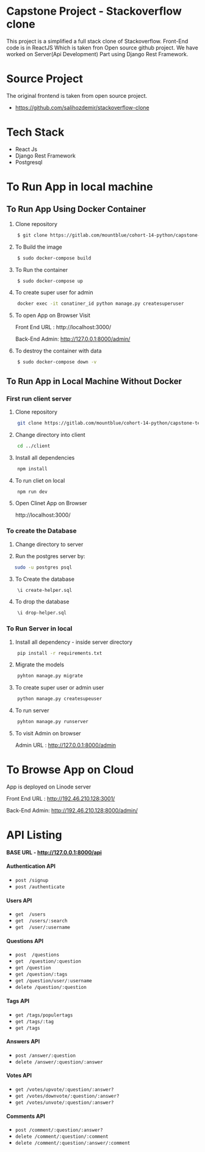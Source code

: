 # Capstone Project - Stackoverflow clone

This project is a simplified a full stack clone of Stackoverflow. Front-End code is in ReactJS Which is taken fron Open source github project. We have worked on Server(Api Development) Part using Django Rest Framework.

# Source Project
The original frontend is taken from open source project.

* https://github.com/salihozdemir/stackoverflow-clone

# Tech Stack 
* React Js
* Django Rest Framework
* Postgresql

# To Run App in local machine

## To Run App Using Docker Container

1. Clone repository
```bash
    $ git clone https://gitlab.com/mountblue/cohort-14-python/capstone-team1.git
```
2. To Build the image
```bash
    $ sudo docker-compose build
```
3. To Run the container
```bash
    $ sudo docker-compose up
```
4. To create super user for admin
```bash
    docker exec -it conatiner_id python manage.py createsuperuser
```
5. To open App on Browser Visit

    Front End URL : http://localhost:3000/

    Back-End Admin: http://127.0.0.1:8000/admin/

5. To destroy the container with data
```bash
    $ sudo docker-compose down -v
```

## To Run App in Local Machine Without Docker


### First run client server
1. Clone repository
```bash
    git clone https://gitlab.com/mountblue/cohort-14-python/capstone-team1.git
```
2. Change directory into client
```bash
    cd ../client
```
3. Install all dependencies
```bash
    npm install
```
4. To run cliet on local
```bash
    npm run dev
```
5. Open Clinet App on Browser 
   
   http://localhost:3000/


### To create the Database

1. Change directory to server

2. Run the postgres server by:  
```bash
   sudo -u postgres psql
```
3. To Create the database 
```bash
    \i create-helper.sql
```
4. To drop the database
```bash
    \i drop-helper.sql
```

### To Run Server in local

1. Install all dependency - inside server directory   
```bash
    pip install -r requirements.txt
```
2. Migrate the models
```bash
    pyhton manage.py migrate
```
3. To create super user or admin user
```bash
    python manage.py createsupeuser
```
4. To run server
```bash
    pyhton manage.py runserver
```
5. To visit Admin on browser

    Admin URL : http://127.0.0.1:8000/admin


# To Browse App on Cloud

App is deployed on Linode server

Front End URL : http://192.46.210.128:3001/

Back-End Admin: http://192.46.210.128:8000/admin/


# API Listing

#### BASE URL - http://127.0.0.1:8000/api

#### Authentication API

* `post /signup`
* `post /authenticate`     

#### Users API

* `get  /users`
* `get  /users/:search`
* `get  /user/:username`

#### Questions API

* `post  /questions`
* `get  /question/:question`
* `get /question`
* `get /question/:tags`
* `get /question/user/:username`
* `delete /question/:question`

#### Tags API

* `get /tags/populertags`
* `get /tags/:tag`
* `get /tags`

#### Answers API

* `post /answer/:question`
* `delete /answer/:question/:answer`

#### Votes API

* `get /votes/upvote/:question/:answer?`
* `get /votes/downvote/:question/:answer?`
* `get /votes/unvote/:question/:answer?`

#### Comments API

* `post /comment/:question/:answer?`
* `delete /comment/:question/:comment`
* `delete /comment/:question/:answer/:comment`
